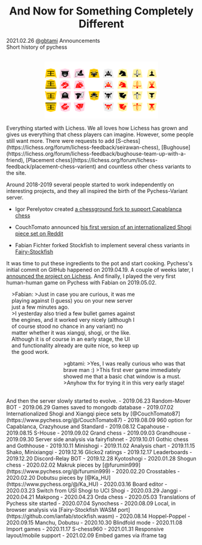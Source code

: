 <h1 align="center">And Now for Something Completely Different</h1>

<div class="meta-headline">
    <div class= "meta">
        <span class="text">2021.02.26</span>
        <span class="text"><a href="/@/gbtami">@gbtami</a></span>
        <span class="text">Announcements</span>
    </div>
    <div class= "headline">Short history of pychess</div>
</div>
</br>

<p align="center">
    <img src="/static/images/TomatoPlasticSet.svg" width="300" height="150">
</p>
Everything started with Lichess. We all loves how Lichess has grown and gives us everything that chess players can imagine. However, some people still want more. There were requests to add [S-chess](https://lichess.org/forum/lichess-feedback/seirawan-chess), [Bughouse](https://lichess.org/forum/lichess-feedback/bughouse-team-up-with-a-friend), [Placement chess](https://lichess.org/forum/lichess-feedback/placement-chess-varient) and countless other chess variants to the site.

Around 2018-2019 several people started to work independently on interesting projects, and they all inspired the birth of the Pychess-Variant server.<br>

 - Igor Perelyotov created [a chessground fork to support Capablanca chess](https://github.com/IgorPerelyotov/chessground/tree/dev/capablanca)</br>

 - CouchTomato announced [his first version of an internationalized Shogi piece set on Reddit](https://www.reddit.com/r/shogi/comments/bn586v/modifiedredesigned_hidetchi_international_pieces/)</br>

 - Fabian Fichter forked Stockfish to implement several chess variants in [Fairy-Stockfish](https://github.com/ianfab/Fairy-Stockfish)</br>

It was time to put these ingredients to the pot and start cooking.
Pychess's initial commit on GitHub happened on 2019.04.19. A couple of weeks later, I [announced the project on Lichess](https://lichess.org/forum/off-topic-discussion/lichess-survey-would-you-like-to-see-eastern-chess-variants-here-on-lichess#9). And finally, I played the very first human-human game on Pychess with Fabian on 2019.05.02.

<p style="background:var(--game-hover);padding-left:1em;padding-right:30%">
>Fabian:
>Just in case you are curious, it was me playing against (I guess) you on your new server just a few minutes ago.</br>
>I yesterday also tried a few bullet games against the engines, and it worked very nicely (although I of course stood no chance in any variant) no matter whether it was xiangqi, shogi, or the like. Although it is of course in an early stage, the UI and functionality already are quite nice, so keep up the good work.</br>
</p>

<p style="background:var(--clock-hurry-bg);align:right;padding-left:30%;padding-right:1em">
>gbtami:
>Yes, I was really curious who was that brave man :)
>This first ever game immediately showed me that a basic chat window is a must.
>Anyhow thx for trying it in this very early stage!
</p>
<br>
And then the server slowly started to evolve.
 - 2019.06.23 Random-Mover BOT
 - 2019.06.29 Games saved to mongodb database
 - 2019.07.02 Internationalized Shogi and Xiangqi piece sets by [@CouchTomato87](https://www.pychess.org/@/CouchTomato87)
 - 2019.08.09 960 option for Capablanca, Crazyhouse and Standard
 - 2019.08.12 Capahouse
 - 2019.08.15 S-House
 - 2019.09.02 Grand chess
 - 2019.09.03 Grandhouse
 - 2019.09.30 Server side analysis via fairyfishnet
 - 2019.10.01 Gothic chess and Gothhouse
 - 2019.10.11 Minishogi
 - 2019.11.02 Analysis chart
 - 2019.11.15 Shako, Minixiangqi
 - 2019.12.16 Glicko2 ratings
 - 2019.12.17 Leaderboards
 - 2019.12.20 Discord-Relay BOT
 - 2019.12.28 Kyotoshogi
 - 2020.01.28 Shogun chess
 - 2020.02.02 Makruk pieces by [@furumin999](https://www.pychess.org/@/furumin999)
 - 2020.02.20 Crosstables
 - 2020.02.20 Dobutsu pieces by [@Ka_HU](https://www.pychess.org/@/Ka_HU)
 - 2020.03.16 Board editor
 - 2020.03.23 Switch from USI Shogi to UCI Shogi
 - 2020.03.29 Janggi
 - 2020.04.21 Makpong
 - 2020.04.23 Orda chess
 - 2020.05.03 Translations of Pychess site started
 - 2020.07.04 Synochess
 - 2020.08.09 Local, in browser analysis via [Fairy-Stockfish WASM port](https://github.com/ianfab/stockfish.wasm)
 - 2020.08.14 Hoppel-Poppel
 - 2020.09.15 Manchu, Dobutsu
 - 2020.10.30 Blindfold mode
 - 2020.11.08 Import games
 - 2020.11.17 S-chess960
 - 2021.01.31 Responsive layout/mobile support
 - 2021.02.09 Embed games via iframe tag
</br>
